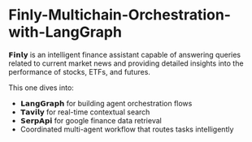 # Finly-Multichain-Orchestration-with-LangGraph
𝗙𝗶𝗻𝗹𝘆 is an intelligent finance assistant capable of answering queries related to current market news and providing detailed insights into the performance of stocks, ETFs, and futures.

This one dives into:
 * 𝗟𝗮𝗻𝗴𝗚𝗿𝗮𝗽𝗵 for building agent orchestration flows
 * 𝗧𝗮𝘃𝗶𝗹𝘆 for real-time contextual search
 * 𝗦𝗲𝗿𝗽𝗔𝗽𝗶 for google finance data retrieval
 * Coordinated multi-agent workflow that routes tasks intelligently
